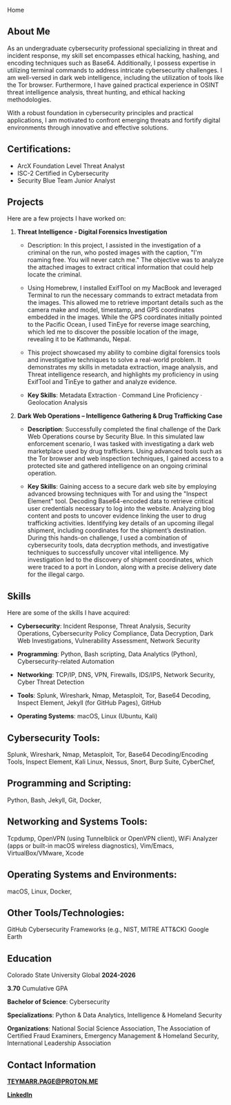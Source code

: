 Home

## About Me
As an undergraduate cybersecurity professional specializing in threat and incident response, my skill set encompasses ethical hacking, hashing, and encoding techniques such as Base64. Additionally, I possess expertise in utilizing terminal commands to address intricate cybersecurity challenges. I am well-versed in dark web intelligence, including the utilization of tools like the Tor browser. Furthermore, I have gained practical experience in OSINT threat intelligence analysis, threat hunting, and ethical hacking methodologies.

With a robust foundation in cybersecurity principles and practical applications, I am motivated to confront emerging threats and fortify digital environments through innovative and effective solutions.

## Certifications:
- ArcX Foundation Level Threat Analyst
- ISC-2 Certified in Cybersecurity
- Security Blue Team Junior Analyst


## Projects
Here are a few projects I have worked on:

1. **Threat Intelligence - Digital Forensics Investigation** 
   - Description: In this project, I assisted in the investigation of a criminal on the run, who posted images with the caption, "I'm roaming free. You will never catch me." The objective was to analyze the attached images to extract critical information that could help locate the criminal.

   - Using Homebrew, I installed ExifTool on my MacBook and leveraged Terminal to run the necessary commands to extract metadata from the images. This allowed me to retrieve important details such as the camera make and model, timestamp, and GPS coordinates embedded in the images. While the GPS coordinates initially pointed to the Pacific Ocean, I used TinEye for reverse image searching, which led me to discover the possible location of the image, revealing it to be Kathmandu, Nepal.

   - This project showcased my ability to combine digital forensics tools and investigative techniques to solve a real-world problem. It demonstrates my skills in metadata extraction, image analysis, and Threat intelligence research, and highlights my proficiency in using ExifTool and TinEye to gather and analyze evidence.
   - **Key Skills**: Metadata Extraction · Command Line Proficiency · Geolocation Analysis
  
     

2. **Dark Web Operations – Intelligence Gathering & Drug Trafficking Case**  
   - **Description**: Successfully completed the final challenge of the Dark Web Operations course by Security Blue. In this simulated law enforcement scenario, I was tasked with investigating a dark web marketplace used by drug traffickers. Using advanced tools such as the Tor browser and web inspection techniques, I gained access to a protected site and gathered intelligence on an ongoing criminal operation.

   - **Key Skills**: Gaining access to a secure dark web site by employing advanced browsing techniques with Tor and using the "Inspect Element" tool.
Decoding Base64-encoded data to retrieve critical user credentials necessary to log into the website.
Analyzing blog content and posts to uncover evidence linking the user to drug trafficking activities.
Identifying key details of an upcoming illegal shipment, including coordinates for the shipment’s destination.
During this hands-on challenge, I used a combination of cybersecurity tools, data decryption methods, and investigative techniques to successfully uncover vital intelligence. My investigation led to the discovery of shipment coordinates, which were traced to a port in London, along with a precise delivery date for the illegal cargo.


## **Skills**
Here are some of the skills I have acquired:

   - **Cybersecurity**: Incident Response, Threat Analysis, Security Operations, Cybersecurity Policy Compliance, Data Decryption, Dark Web Investigations, Vulnerability Assessment, Network Security

   - **Programming**: Python, Bash scripting, Data Analytics (Python), Cybersecurity-related Automation
     
   - **Networking**: TCP/IP, DNS, VPN, Firewalls, IDS/IPS, Network Security, Cyber Threat Detection
     
   - **Tools**: Splunk, Wireshark, Nmap, Metasploit, Tor, Base64 Decoding, Inspect Element, Jekyll (for GitHub Pages), GitHub
     
   - **Operating Systems**: macOS, Linux (Ubuntu, Kali)

## Cybersecurity Tools:
Splunk, Wireshark, Nmap, Metasploit, Tor, Base64 Decoding/Encoding Tools, Inspect Element, Kali Linux, Nessus, Snort, Burp Suite, CyberChef,
## Programming and Scripting:
Python, Bash, Jekyll, Git, Docker,
## Networking and Systems Tools:
Tcpdump, OpenVPN (using Tunnelblick or OpenVPN client), WiFi Analyzer (apps or built-in macOS wireless diagnostics), Vim/Emacs, VirtualBox/VMware, Xcode
## Operating Systems and Environments:
macOS, Linux, Docker,
## Other Tools/Technologies:
GitHub
Cybersecurity Frameworks (e.g., NIST, MITRE ATT&CK)
Google Earth

## Education
Colorado State University Global **2024-2026**

**3.70** Cumulative GPA

**Bachelor of Science**: Cybersecurity

**Specializations**: Python & Data Analytics, Intelligence & Homeland Security

**Organizations**: National Social Science Association, The Association of Certified Fraud Examiners, Emergency Management & Homeland Security, International Leadership Association

## Contact Information
**TEYMARR.PAGE@PROTON.ME**

**[LinkedIn](https://www.linkedin.com/in/teymarrpage/)**
